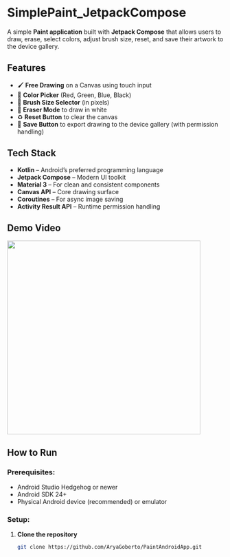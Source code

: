 # SimplePaint_JetpackCompose

A simple **Paint application** built with **Jetpack Compose** that allows users to draw, erase, select colors, adjust brush size, reset, and save their artwork to the device gallery.

## Features

- 🖌️ **Free Drawing** on a Canvas using touch input
- 🌈 **Color Picker** (Red, Green, Blue, Black)
- 📏 **Brush Size Selector** (in pixels)
- 🧽 **Eraser Mode** to draw in white
- ♻️ **Reset Button** to clear the canvas
- 💾 **Save Button** to export drawing to the device gallery (with permission handling)

## Tech Stack

- **Kotlin** – Android’s preferred programming language
- **Jetpack Compose** – Modern UI toolkit
- **Material 3** – For clean and consistent components
- **Canvas API** – Core drawing surface
- **Coroutines** – For async image saving
- **Activity Result API** – Runtime permission handling

## Demo Video
<img src="https://github.com/AryaGoberto/PaintAndroidApp/blob/main/app/src/Demo/paintt.gif?raw=true" height="450" />


## How to Run

### Prerequisites:
- Android Studio Hedgehog or newer
- Android SDK 24+
- Physical Android device (recommended) or emulator

### Setup:

1. **Clone the repository**
   ```bash
   git clone https://github.com/AryaGoberto/PaintAndroidApp.git
